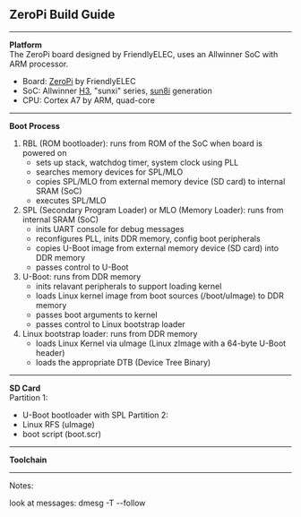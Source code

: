 ## ZeroPi Build Guide
----------------------------------------------------------------------------------------

**Platform** </br>
The ZeroPi board designed by FriendlyELEC, uses an Allwinner SoC with ARM processor.

- Board: [ZeroPi](https://wiki.friendlyarm.com/wiki/index.php/ZeroPi) by FriendlyELEC
- SoC: Allwinner [H3](https://linux-sunxi.org/H3), "sunxi" series, [sun8i](https://linux-sunxi.org/Allwinner_SoC_Family) generation
- CPU: Cortex A7 by ARM, quad-core

----------------------------------------------------------------------------------------

**Boot Process** </br>
1. RBL (ROM bootloader): runs from ROM of the SoC when board is powered on
   - sets up stack, watchdog timer, system clock using PLL
   - searches memory devices for SPL/MLO
   - copies SPL/MLO from external memory device (SD card) to internal SRAM (SoC)
   - executes SPL/MLO
2. SPL (Secondary Program Loader) or MLO (Memory Loader): runs from internal SRAM (SoC)
   - inits UART console for debug messages
   - reconfigures PLL, inits DDR memory, config boot peripherals
   - copies U-Boot image from external memory device (SD card) into DDR memory
   - passes control to U-Boot
3. U-Boot: runs from DDR memory
   - inits relavant peripherals to support loading kernel
   - loads Linux kernel image from boot sources (/boot/uImage) to DDR memory
   - passes boot arguments to kernel
   - passes control to Linux bootstrap loader
4. Linux bootstrap loader: runs from DDR memory
   - loads Linux Kernel via uImage (Linux zImage with a 64-byte U-Boot header)
   - loads the appropriate DTB (Device Tree Binary)


----------------------------------------------------------------------------------------

**SD Card** </br>
Partition 1:
  - U-Boot bootloader with SPL
Partition 2:
  - Linux RFS (uImage)
  - boot script (boot.scr)

----------------------------------------------------------------------------------------

**Toolchain** </br>




----------------------------------------------------------------------------------------

Notes:

look at messages:
dmesg -T --follow
